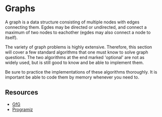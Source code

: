 # Graphs

A graph is a data structure consisting of multiple nodes with edges connecting them. Egdes may be directed or undirected, and connect a maximum of two nodes to eachother (egdes may also connect a node to itself).

The variety of graph problems is highly extensive. Therefore, this section will cover a few standard algorithms that one must know to solve graph questions. The two algorithms at the end marked 'optional' are not as widely used, but is still good to know and be able to implement them.

Be sure to practice the implementations of these algorithms thoroughly. It is important be able to code them by memory whenever you need to.

## Resources

- [GfG](https://www.geeksforgeeks.org/introduction-to-graphs/)
- [Programiz](https://www.programiz.com/dsa/graph)
